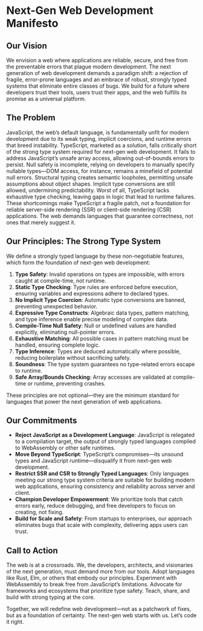 # Next-Gen Web Development Manifesto

## Our Vision
We envision a web where applications are reliable, secure, and free from the preventable errors that plague modern development. The next generation of web development demands a paradigm shift: a rejection of fragile, error-prone languages and an embrace of robust, strongly typed systems that eliminate entire classes of bugs. We build for a future where developers trust their tools, users trust their apps, and the web fulfills its promise as a universal platform.

## The Problem
JavaScript, the web’s default language, is fundamentally unfit for modern development due to its weak typing, implicit coercions, and runtime errors that breed instability. TypeScript, marketed as a solution, falls critically short of the strong type system required for next-gen web development. It fails to address JavaScript’s unsafe array access, allowing out-of-bounds errors to persist. Null safety is incomplete, relying on developers to manually specify nullable types—DOM access, for instance, remains a minefield of potential null errors. Structural typing creates semantic loopholes, permitting unsafe assumptions about object shapes. Implicit type conversions are still allowed, undermining predictability. Worst of all, TypeScript lacks exhaustive type checking, leaving gaps in logic that lead to runtime failures. These shortcomings make TypeScript a fragile patch, not a foundation for reliable server-side rendering (SSR) or client-side rendering (CSR) applications. The web demands languages that guarantee correctness, not ones that merely suggest it.

## Our Principles: The Strong Type System
We define a strongly typed language by these non-negotiable features, which form the foundation of next-gen web development:

1. **Type Safety**: Invalid operations on types are impossible, with errors caught at compile-time, not runtime.
2. **Static Type Checking**: Type rules are enforced before execution, ensuring variables and expressions adhere to declared types.
3. **No Implicit Type Coercion**: Automatic type conversions are banned, preventing unexpected behavior.
4. **Expressive Type Constructs**: Algebraic data types, pattern matching, and type inference enable precise modeling of complex data.
5. **Compile-Time Null Safety**: Null or undefined values are handled explicitly, eliminating null-pointer errors.
6. **Exhaustive Matching**: All possible cases in pattern matching must be handled, ensuring complete logic.
7. **Type Inference**: Types are deduced automatically where possible, reducing boilerplate without sacrificing safety.
8. **Soundness**: The type system guarantees no type-related errors escape to runtime.
9. **Safe Array/Bounds Checking**: Array accesses are validated at compile-time or runtime, preventing crashes.

These principles are not optional—they are the minimum standard for languages that power the next generation of web applications.

## Our Commitments
- **Reject JavaScript as a Development Language**: JavaScript is relegated to a compilation target, the output of strongly typed languages compiled to WebAssembly or other safe runtimes.
- **Move Beyond TypeScript**: TypeScript’s compromises—its unsound types and JavaScript runtime—disqualify it from next-gen web development.
- **Restrict SSR and CSR to Strongly Typed Languages**: Only languages meeting our strong type system criteria are suitable for building modern web applications, ensuring consistency and reliability across server and client.
- **Champion Developer Empowerment**: We prioritize tools that catch errors early, reduce debugging, and free developers to focus on creating, not fixing.
- **Build for Scale and Safety**: From startups to enterprises, our approach eliminates bugs that scale with complexity, delivering apps users can trust.

## Call to Action
The web is at a crossroads. We, the developers, architects, and visionaries of the next generation, must demand more from our tools. Adopt languages like Rust, Elm, or others that embody our principles. Experiment with WebAssembly to break free from JavaScript’s limitations. Advocate for frameworks and ecosystems that prioritize type safety. Teach, share, and build with strong typing at the core.

Together, we will redefine web development—not as a patchwork of fixes, but as a foundation of certainty. The next-gen web starts with us. Let’s code it right.
